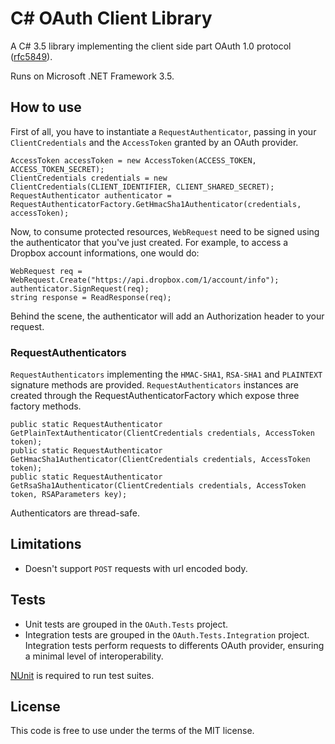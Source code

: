 ﻿C# OAuth Client Library
=======================

A C# 3.5 library implementing the client side part OAuth 1.0 protocol 
([rfc5849](http://tools.ietf.org/html/rfc5849)).

Runs on Microsoft .NET Framework 3.5.

How to use
----------

First of all, you have to instantiate a `RequestAuthenticator`, passing in your 
`ClientCredentials` and the `AccessToken` granted by an OAuth provider.

    AccessToken accessToken = new AccessToken(ACCESS_TOKEN, ACCESS_TOKEN_SECRET);
    ClientCredentials credentials = new ClientCredentials(CLIENT_IDENTIFIER, CLIENT_SHARED_SECRET);
    RequestAuthenticator authenticator = RequestAuthenticatorFactory.GetHmacSha1Authenticator(credentials, accessToken);
	
Now, to consume protected resources, `WebRequest` need to be signed using the 
authenticator that you've just created. For example, to access a Dropbox account
informations, one would do:

    WebRequest req = WebRequest.Create("https://api.dropbox.com/1/account/info");
    authenticator.SignRequest(req);
    string response = ReadResponse(req);

Behind the scene, the authenticator will add an Authorization header to your request.

### RequestAuthenticators

`RequestAuthenticators` implementing the `HMAC-SHA1`, `RSA-SHA1` and `PLAINTEXT` 
signature methods are provided. `RequestAuthenticators` instances are created
through the RequestAuthenticatorFactory which expose three factory methods.

    public static RequestAuthenticator GetPlainTextAuthenticator(ClientCredentials credentials, AccessToken token);
    public static RequestAuthenticator GetHmacSha1Authenticator(ClientCredentials credentials, AccessToken token);
    public static RequestAuthenticator GetRsaSha1Authenticator(ClientCredentials credentials, AccessToken token, RSAParameters key);

Authenticators are thread-safe.

Limitations
-----------

* Doesn't support `POST` requests with url encoded body.

Tests
-----

* Unit tests are grouped in the `OAuth.Tests` project. 
* Integration tests are grouped in the `OAuth.Tests.Integration` project. 
  Integration tests perform requests to differents OAuth provider, ensuring 
  a minimal level of interoperability.

[NUnit](http://www.nunit.org/) is required to run test suites.
  
License
-------

This code is free to use under the terms of the MIT license.
